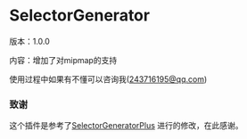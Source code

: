 # SelectorGenerator
版本：1.0.0

内容：增加了对mipmap的支持


使用过程中如果有不懂可以咨询我(243716195@qq.com)

### 致谢
这个插件是参考了[SelectorGeneratorPlus](https://github.com/skibug/SelectorGeneratorPlus)
进行的修改，在此感谢。
